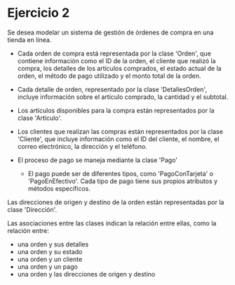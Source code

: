 # Ejercicio 2

Se desea modelar un sistema de gestión de órdenes de compra en una tienda en línea.

- Cada orden de compra está representada por la clase 'Orden', que contiene información como el ID de la orden, el cliente que realizó la compra, los detalles de los artículos comprados, el estado actual de la orden, el método de pago utilizado y el monto total de la orden.
- Cada detalle de orden, representado por la clase 'DetallesOrden', incluye información sobre el artículo comprado, la cantidad y el subtotal.
- Los artículos disponibles para la compra están representados por la clase 'Artículo'.
- Los clientes que realizan las compras están representados por la clase 'Cliente', que incluye información como el ID del cliente, el nombre, el correo electrónico, la dirección y el teléfono.

- El proceso de pago se maneja mediante la clase 'Pago'
  - El pago puede ser de diferentes tipos, como 'PagoConTarjeta' o 'PagoEnEfectivo'. Cada tipo de pago tiene sus propios atributos y métodos específicos.

Las direcciones de origen y destino de la orden están representadas por la clase 'Dirección'.

Las asociaciones entre las clases indican la relación entre ellas, como la relación entre:

- una orden y sus detalles
- una orden y su estado
- una orden y un cliente
- una orden y un pago
- una orden y las direcciones de origen y destino
